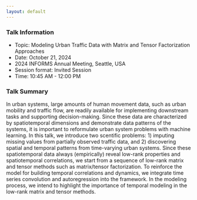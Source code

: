 ```yaml
---
layout: default
---
```


### Talk Information

- Topic: Modeling Urban Traffic Data with Matrix and Tensor Factorization Approaches
- Date: October 21, 2024
- 2024 INFORMS Annual Meeting, Seattle, USA
- Session format: Invited Session
- Time: 10:45 AM - 12:00 PM

### Talk Summary

In urban systems, large amounts of human movement data, such as urban mobility and traffic flow, are readily available for implementing downstream tasks and supporting decision-making. Since these data are characterized by spatiotemporal dimensions and demonstrate data patterns of the systems, it is important to reformulate urban system problems with machine learning. In this talk, we introduce two scentific problems: 1) imputing missing values from partially observed traffic data, and 2) discovering spatial and temporal patterns from time-varying urban systems. Since these spatiotemporal data always (empirically) reveal low-rank properties and spatiotemporal correlations, we start from a sequence of low-rank matrix and tensor methods such as matrix/tensor factorization. To reinforce the model for building temporal correlations and dynamics, we integrate time series convolution and autoregression into the framework. In the modeling process, we intend to highlight the importance of temporal modeling in the low-rank matrix and tensor methods.


<br>
